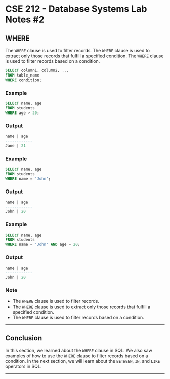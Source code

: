 # **CSE 212 - Database Systems Lab Notes #2**

## **WHERE**

The `WHERE` clause is used to filter records. The `WHERE` clause is used to extract only those records that fulfill a specified condition. The `WHERE` clause is used to filter records based on a condition.

```sql
SELECT column1, column2, ...
FROM table_name
WHERE condition;
```

### **Example**

```sql
SELECT name, age
FROM students
WHERE age > 20;
```

### **Output**

```sql
name | age
------------
Jane | 21
```

### **Example**

```sql
SELECT name, age
FROM students
WHERE name = 'John';
```

### **Output**

```sql
name | age
------------
John | 20
```

### **Example**

```sql
SELECT name, age
FROM students
WHERE name = 'John' AND age = 20;
```

### **Output**

```sql
name | age
------------
John | 20
```

### **Note**

- The `WHERE` clause is used to filter records.
- The `WHERE` clause is used to extract only those records that fulfill a specified condition.
- The `WHERE` clause is used to filter records based on a condition.

---

## Conclusion

In this section, we learned about the `WHERE` clause in SQL. We also saw examples of how to use the `WHERE` clause to filter records based on a condition. In the next section, we will learn about the `BETWEEN`, `IN`, and `LIKE` operators in SQL.

---
